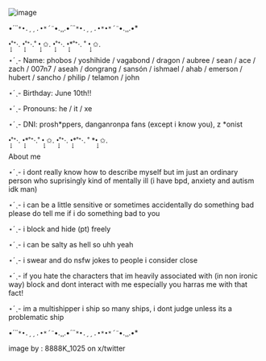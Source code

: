 ![image](https://github.com/user-attachments/assets/3c2b5964-5198-436b-844d-e3b365ddba46)


•*´¨`*•.¸¸.•*´¨`*•.¸¸.•*´¨`*•.¸¸.•*•*´¨`*•.¸¸.•*

•̩̩͙˚⁺‧. •̩̩͙˚⁺‧.˚ •̩̩͙ ✩. •̩̩͙˚⁺‧. •̩̩͙*˚⁺‧. ˚ •̩̩͙ ✩.

⋆ˊˎ- Name: phobos / yoshihide / vagabond / dragon / aubree / sean / ace / zach / 007n7 / aseah / dongrang / sansón / ishmael / ahab / emerson / hubert / sancho / philip / telamon / john

⋆ˊˎ- Birthday: June 10th!!

⋆ˊˎ- Pronouns: he / it / xe

⋆ˊˎ- DNI: prosh*ppers, danganronpa fans (except i know you), z *onist

•̩̩͙˚⁺‧. •̩̩͙*˚⁺‧.˚ •̩̩͙ ✩. •̩̩͙˚⁺‧. •̩̩͙*˚⁺‧. ˚ *•̩̩͙ ✩.

About me

⋆ˊˎ- i dont really know how to describe myself but im just an ordinary person who suprisingly kind of mentally ill (i have bpd, anxiety and autism idk man)

⋆ˊˎ- i can be a little sensitive or sometimes accidentally do something bad please do tell me if i do something bad to you

⋆ˊˎ- i block and hide (pt) freely 

⋆ˊˎ- i can be salty as hell so uhh yeah

⋆ˊˎ- i swear and do nsfw jokes to people i consider close

⋆ˊˎ- if you hate the characters that im heavily associated with (in non ironic way) block and dont interact with me especially you harras me with that fact!

⋆ˊˎ- im a multishipper i ship so many ships, i dont judge unless its a problematic ship

•*´¨`*•.¸¸.•*´¨`*•.¸¸.•*´¨`*•.¸¸.•*•*´¨`*•.¸¸.•*

image by : 8888K_1025 on x/twitter
